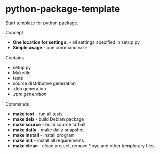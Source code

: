 python-package-template
=======================

Start template for python package.


Concept
* **One location for settings.** - all settings specified in setup.py
* **Simple usage** - one command `make`


Contains
* setup.py
* Makefile
* tests
* source distributive generation
* .deb generation
* _.rpm generation_


Commands
* **make test** - run all tests
* **make deb** - build Debian package
* **make source** - build source tarball
* **make daily** - make daily snapshot
* **make install** - install program
* **make init** - install all requirements
* **make clean** - clean project, remove *.pyc and other templorary files
